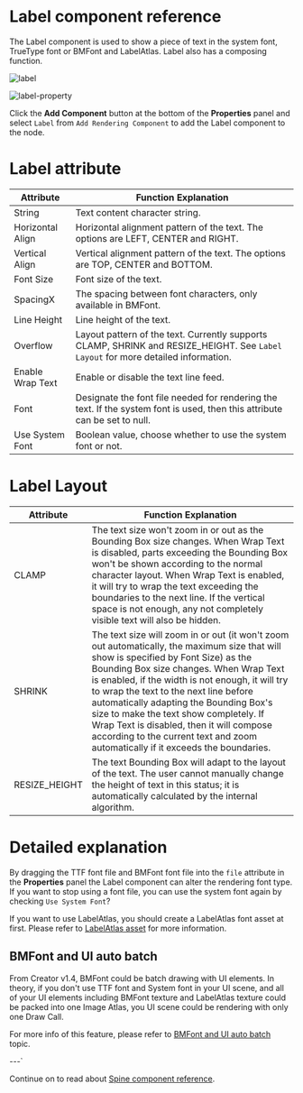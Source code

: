 # Label component reference

The Label component is used to show a piece of text in the system font, TrueType font or BMFont and LabelAtlas. Label also has a composing function.

![label](./label/label.png)

![label-property](./label/label-property.png)

Click the **Add Component** button at the bottom of the **Properties** panel and select `Label` from `Add Rendering Component` to add the Label component to the node.

# Label attribute

| Attribute |   Function Explanation
| -------------- | ----------- |
|String| Text content character string.
|Horizontal Align| Horizontal alignment pattern of the text. The options are LEFT, CENTER and RIGHT.
|Vertical Align| Vertical alignment pattern of the text. The options are TOP, CENTER and BOTTOM.
|Font Size| Font size of the text.
|SpacingX | The spacing between font characters, only available in BMFont.
|Line Height| Line height of the text.
|Overflow| Layout pattern of the text. Currently supports CLAMP, SHRINK and RESIZE_HEIGHT. See `Label Layout` for more detailed information.
|Enable Wrap Text| Enable or disable the text line feed.
|Font | Designate the font file needed for rendering the text. If the system font is used, then this attribute can be set to null.
|Use System Font| Boolean value, choose whether to use the system font or not.

# Label Layout

| Attribute |   Function Explanation
| -------------- | ----------- |
|CLAMP| The text size won't zoom in or out as the Bounding Box size changes. When Wrap Text is disabled, parts exceeding the Bounding Box won't be shown according to the normal character layout. When Wrap Text is enabled, it will try to wrap the text exceeding the boundaries to the next line. If the vertical space is not enough, any not completely visible text will also be hidden.
|SHRINK| The text size will zoom in or out (it won't zoom out automatically, the maximum size that will show is specified by Font Size) as the Bounding Box size changes. When Wrap Text is enabled, if the width is not enough, it will try to wrap the text to the next line before automatically adapting the Bounding Box's size to make the text show completely. If Wrap Text is disabled, then it will compose according to the current text and zoom automatically if it exceeds the boundaries.
|RESIZE_HEIGHT| The text Bounding Box will adapt to the layout of the text. The user cannot manually change the height of text in this status; it is automatically calculated by the internal algorithm.

# Detailed explanation

By dragging the TTF font file and BMFont font file into the `file` attribute in the **Properties** panel the Label component can alter the rendering font type. If you want to stop using a font file, you can use the system font again by checking `Use System Font`?

If you want to use LabelAtlas, you should create a LabelAtlas font asset at first. Please refer to [LabelAtlas asset](../asset-workflow/label-atlas.html) for more information.

## BMFont and UI auto batch
From Creator v1.4, BMFont could be batch drawing with UI elements.
In theory, if you don't use TTF font and System font in your UI scene, and all of your UI elements including BMFont texture and LabelAtlas texture could be packed into one 
Image Atlas, you UI scene could be rendering with only one Draw Call.

For more info of this feature, please refer to [BMFont and UI auto batch](../advanced-topics/ui-auto-batch.html) topic.

---`

Continue on to read about [Spine component reference](spine.md).
